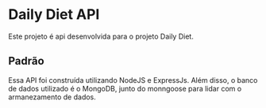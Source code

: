 # Daily Diet API

Este projeto é api desenvolvida para o projeto Daily Diet.

## Padrão

Essa API foi construída utilizando NodeJS e ExpressJs. Além disso, o banco de dados utilizado é o MongoDB, junto do monngoose para lidar com o armanezamento de dados.
